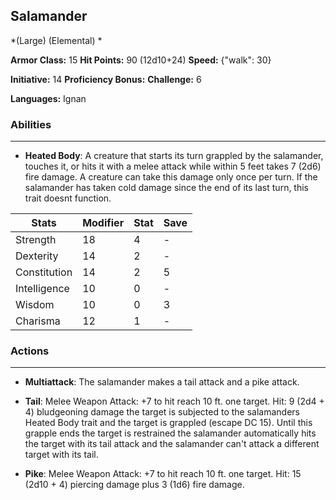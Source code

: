 ## Salamander
*(Large) (Elemental) *

**Armor Class:** 15
**Hit Points:** 90 (12d10+24)
**Speed:** {"walk": 30}

**Initiative:** 14
**Proficiency Bonus:**
**Challenge:** 6

**Languages:** Ignan

### Abilities
 --- 
- **Heated Body**: A creature that starts its turn grappled by the salamander, touches it, or hits it with a melee attack while within 5 feet takes 7 (2d6) fire damage. A creature can take this damage only once per turn. If the salamander has taken cold damage since the end of its last turn, this trait doesnt function.



| Stats | Modifier | Stat | Save
| ---- | ---- | ---- | ---- |
| Strength | 18 | 4 | - |
| Dexterity | 14 | 2 | - |
| Constitution | 14 | 2 | 5 |
| Intelligence | 10 | 0 | - |
| Wisdom | 10 | 0 | 3 |
| Charisma | 12 | 1 | - |

### Actions
 --- 
- **Multiattack**: The salamander makes a tail attack and a pike attack.

- **Tail**: Melee Weapon Attack: +7 to hit  reach 10 ft.  one target. Hit: 9 (2d4 + 4) bludgeoning damage  the target is subjected to the salamanders Heated Body trait  and the target is grappled (escape DC 15). Until this grapple ends  the target is restrained  the salamander automatically hits the target with its tail attack  and the salamander can't attack a different target with its tail.

- **Pike**: Melee Weapon Attack: +7 to hit  reach 10 ft.  one target. Hit: 15 (2d10 + 4) piercing damage plus 3 (1d6) fire damage.


